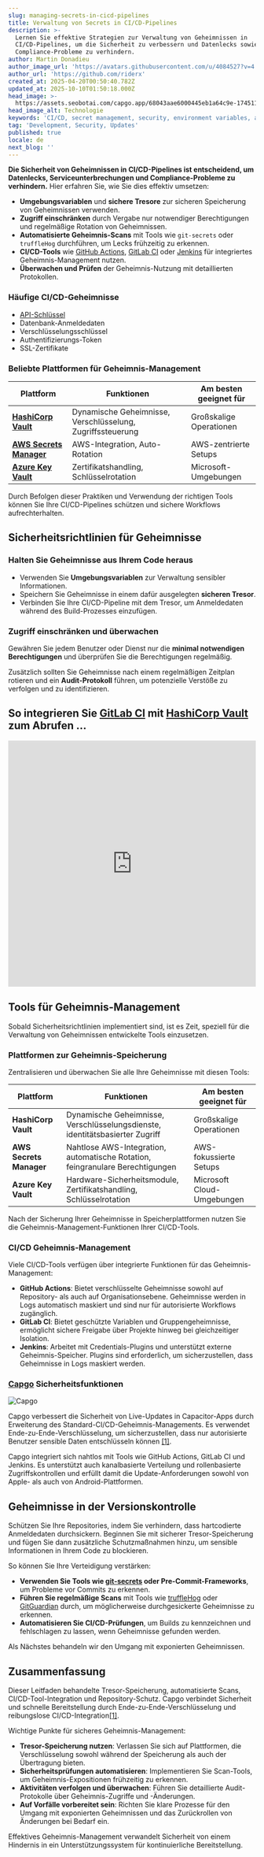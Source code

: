 ```yaml
---
slug: managing-secrets-in-cicd-pipelines
title: Verwaltung von Secrets in CI/CD-Pipelines
description: >-
  Lernen Sie effektive Strategien zur Verwaltung von Geheimnissen in
  CI/CD-Pipelines, um die Sicherheit zu verbessern und Datenlecks sowie
  Compliance-Probleme zu verhindern.
author: Martin Donadieu
author_image_url: 'https://avatars.githubusercontent.com/u/4084527?v=4'
author_url: 'https://github.com/riderx'
created_at: 2025-04-20T00:50:40.782Z
updated_at: 2025-10-10T01:50:18.000Z
head_image: >-
  https://assets.seobotai.com/capgo.app/68043aae6000445eb1a64c9e-1745110261303.jpg
head_image_alt: Technologie
keywords: 'CI/CD, secret management, security, environment variables, automated scanning'
tag: 'Development, Security, Updates'
published: true
locale: de
next_blog: ''
---
```

**Die Sicherheit von Geheimnissen in CI/CD-Pipelines ist entscheidend, um Datenlecks, Serviceunterbrechungen und Compliance-Probleme zu verhindern.** Hier erfahren Sie, wie Sie dies effektiv umsetzen:

-   **Umgebungsvariablen** und **sichere Tresore** zur sicheren Speicherung von Geheimnissen verwenden.
-   **Zugriff einschränken** durch Vergabe nur notwendiger Berechtigungen und regelmäßige Rotation von Geheimnissen.
-   **Automatisierte Geheimnis-Scans** mit Tools wie `git-secrets` oder `truffleHog` durchführen, um Lecks frühzeitig zu erkennen.
-   **CI/CD-Tools** wie [GitHub Actions](https://docs.github.com/actions), [GitLab CI](https://docs.gitlab.com/ee/ci/) oder [Jenkins](https://www.jenkins.io/) für integriertes Geheimnis-Management nutzen.
-   **Überwachen und Prüfen** der Geheimnis-Nutzung mit detaillierten Protokollen.

### Häufige CI/CD-Geheimnisse

-   [API-Schlüssel](https://capgo.app/docs/webapp/api-keys/)
-   Datenbank-Anmeldedaten
-   Verschlüsselungsschlüssel
-   Authentifizierungs-Token
-   SSL-Zertifikate

### Beliebte Plattformen für Geheimnis-Management

| Plattform | Funktionen | Am besten geeignet für |
| --- | --- | --- |
| **[HashiCorp Vault](https://www.hashicorp.com/products/vault)** | Dynamische Geheimnisse, Verschlüsselung, Zugriffssteuerung | Großskalige Operationen |
| **[AWS Secrets Manager](https://docs.aws.amazon.com/secretsmanager/)** | AWS-Integration, Auto-Rotation | AWS-zentrierte Setups |
| **[Azure Key Vault](https://learn.microsoft.com/en-us/azure/key-vault/)** | Zertifikatshandling, Schlüsselrotation | Microsoft-Umgebungen |

Durch Befolgen dieser Praktiken und Verwendung der richtigen Tools können Sie Ihre CI/CD-Pipelines schützen und sichere Workflows aufrechterhalten.

## Sicherheitsrichtlinien für Geheimnisse

### Halten Sie Geheimnisse aus Ihrem Code heraus

-   Verwenden Sie **Umgebungsvariablen** zur Verwaltung sensibler Informationen.
-   Speichern Sie Geheimnisse in einem dafür ausgelegten **sicheren Tresor**.
-   Verbinden Sie Ihre CI/CD-Pipeline mit dem Tresor, um Anmeldedaten während des Build-Prozesses einzufügen.

### Zugriff einschränken und überwachen

Gewähren Sie jedem Benutzer oder Dienst nur die **minimal notwendigen Berechtigungen** und überprüfen Sie die Berechtigungen regelmäßig.

Zusätzlich sollten Sie Geheimnisse nach einem regelmäßigen Zeitplan rotieren und ein **Audit-Protokoll** führen, um potenzielle Verstöße zu verfolgen und zu identifizieren.

## So integrieren Sie [GitLab CI](https://docs.gitlab.com/ee/ci/) mit [HashiCorp Vault](https://www.hashicorp.com/products/vault) zum Abrufen ...

<iframe src="https://www.youtube.com/embed/NsPcl4rqy9A" aria-label="YouTube video player" frameborder="0" allow="accelerometer; autoplay; clipboard-write; encrypted-media; gyroscope; picture-in-picture; web-share" referrerpolicy="strict-origin-when-cross-origin" style="width: 100%; height: 500px;" allowfullscreen></iframe>

## Tools für Geheimnis-Management

Sobald Sicherheitsrichtlinien implementiert sind, ist es Zeit, speziell für die Verwaltung von Geheimnissen entwickelte Tools einzusetzen.

### Plattformen zur Geheimnis-Speicherung

Zentralisieren und überwachen Sie alle Ihre Geheimnisse mit diesen Tools:

| Plattform | Funktionen | Am besten geeignet für |
| --- | --- | --- |
| **HashiCorp Vault** | Dynamische Geheimnisse, Verschlüsselungsdienste, identitätsbasierter Zugriff | Großskalige Operationen |
| **AWS Secrets Manager** | Nahtlose AWS-Integration, automatische Rotation, feingranulare Berechtigungen | AWS-fokussierte Setups |
| **Azure Key Vault** | Hardware-Sicherheitsmodule, Zertifikatshandling, Schlüsselrotation | Microsoft Cloud-Umgebungen |

Nach der Sicherung Ihrer Geheimnisse in Speicherplattformen nutzen Sie die Geheimnis-Management-Funktionen Ihrer CI/CD-Tools.

### CI/CD Geheimnis-Management

Viele CI/CD-Tools verfügen über integrierte Funktionen für das Geheimnis-Management:

-   **GitHub Actions**: Bietet verschlüsselte Geheimnisse sowohl auf Repository- als auch auf Organisationsebene. Geheimnisse werden in Logs automatisch maskiert und sind nur für autorisierte Workflows zugänglich.
-   **GitLab CI**: Bietet geschützte Variablen und Gruppengeheimnisse, ermöglicht sichere Freigabe über Projekte hinweg bei gleichzeitiger Isolation.
-   **Jenkins**: Arbeitet mit Credentials-Plugins und unterstützt externe Geheimnis-Speicher. Plugins sind erforderlich, um sicherzustellen, dass Geheimnisse in Logs maskiert werden.

### [Capgo](https://capgo.app/) Sicherheitsfunktionen

![Capgo](https://assets.seobotai.com/capgo.app/68043aae6000445eb1a64c9e/37a0fc028bf1f414683e8dee42eedfb0.jpg)

Capgo verbessert die Sicherheit von Live-Updates in Capacitor-Apps durch Erweiterung des Standard-CI/CD-Geheimnis-Managements. Es verwendet Ende-zu-Ende-Verschlüsselung, um sicherzustellen, dass nur autorisierte Benutzer sensible Daten entschlüsseln können [\[1\]](https://capgo.app/).

Capgo integriert sich nahtlos mit Tools wie GitHub Actions, GitLab CI und Jenkins. Es unterstützt auch kanalbasierte Verteilung und rollenbasierte Zugriffskontrollen und erfüllt damit die Update-Anforderungen sowohl von Apple- als auch von Android-Plattformen.

## Geheimnisse in der Versionskontrolle

Schützen Sie Ihre Repositories, indem Sie verhindern, dass hartcodierte Anmeldedaten durchsickern. Beginnen Sie mit sicherer Tresor-Speicherung und fügen Sie dann zusätzliche Schutzmaßnahmen hinzu, um sensible Informationen in Ihrem Code zu blockieren.

So können Sie Ihre Verteidigung verstärken:

-   **Verwenden Sie Tools wie [git-secrets](https://github.com/awslabs/git-secrets) oder Pre-Commit-Frameworks**, um Probleme vor Commits zu erkennen.
-   **Führen Sie regelmäßige Scans** mit Tools wie [truffleHog](https://github.com/trufflesecurity/trufflehog) oder [GitGuardian](https://www.gitguardian.com/) durch, um möglicherweise durchgesickerte Geheimnisse zu erkennen.
-   **Automatisieren Sie CI/CD-Prüfungen**, um Builds zu kennzeichnen und fehlschlagen zu lassen, wenn Geheimnisse gefunden werden.

Als Nächstes behandeln wir den Umgang mit exponierten Geheimnissen.

## Zusammenfassung

Dieser Leitfaden behandelte Tresor-Speicherung, automatisierte Scans, CI/CD-Tool-Integration und Repository-Schutz. Capgo verbindet Sicherheit und schnelle Bereitstellung durch Ende-zu-Ende-Verschlüsselung und reibungslose CI/CD-Integration[\[1\]](https://capgo.app/).

Wichtige Punkte für sicheres Geheimnis-Management:

-   **Tresor-Speicherung nutzen**: Verlassen Sie sich auf Plattformen, die Verschlüsselung sowohl während der Speicherung als auch der Übertragung bieten.
-   **Sicherheitsprüfungen automatisieren**: Implementieren Sie Scan-Tools, um Geheimnis-Expositionen frühzeitig zu erkennen.
-   **Aktivitäten verfolgen und überwachen**: Führen Sie detaillierte Audit-Protokolle über Geheimnis-Zugriffe und -Änderungen.
-   **Auf Vorfälle vorbereitet sein**: Richten Sie klare Prozesse für den Umgang mit exponierten Geheimnissen und das Zurückrollen von Änderungen bei Bedarf ein.

Effektives Geheimnis-Management verwandelt Sicherheit von einem Hindernis in ein Unterstützungssystem für kontinuierliche Bereitstellung.
